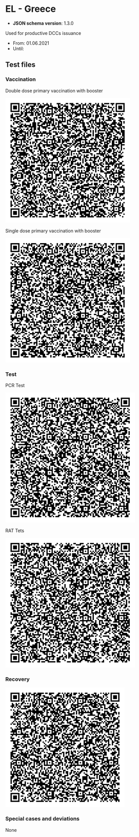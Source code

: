 # EL - Greece

* **JSON schema version**: 1.3.0

Used for productive DCCs issuance
* From: 01.06.2021
* Until:

## Test files

### Vaccination

Double dose primary vaccination with booster

![VAC 3/3](VAC_2_1_doses.png)


Single dose primary vaccination with booster

![VAC 2/1](VAC_3_doses.png)

### Test

PCR Test

![PCR TEST](TEST_PCR_20220131.png)

RAT Tets

![RAT TEST](TEST_RAT_20220131.png)

### Recovery

![REC](REC.png)

### Special cases and deviations
None